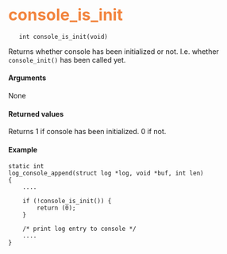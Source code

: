 ## <font color="#F2853F" style="font-size:24pt"> console_is_init </font>

```no-highlight
   int console_is_init(void)
```

  Returns whether console has been initialized or not. I.e. whether `console_init()` has been called yet.

#### Arguments

None

#### Returned values

Returns 1 if console has been initialized. 0 if not.


#### Example

```no-highlight
static int
log_console_append(struct log *log, void *buf, int len)
{
    ....

    if (!console_is_init()) {
        return (0);
    }

    /* print log entry to console */
    ....
}
```

